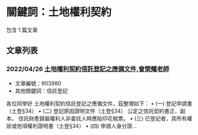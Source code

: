 # 關鍵詞：土地權利契約

包含 1 篇文章

## 文章列表

### 2022/04/26 [土地權利契約信託登記之應備文件,曾榮耀老師](../../articles/903980_%E5%9C%9F%E5%9C%B0%E6%AC%8A%E5%88%A9%E5%A5%91%E7%B4%84%E4%BF%A1%E8%A8%97%E7%99%BB%E8%A8%98%E4%B9%8B%E6%87%89%E5%82%99%E6%96%87%E4%BB%B6%2C%E6%9B%BE%E6%A6%AE%E8%80%80%E8%80%81%E5%B8%AB.md)
- 文章編號：903980
- 其他關鍵詞：信託登記

各位同學好 土地權利契約信託登記之應備文件，茲整理如下： • (一) 登記申請書（土登§34） • (二) 登記原因證明文件（土登§34） 公定之信託契約書正、副本。 信託財產歸屬權利人非委託人時應貼印花稅票。 • (三) 已登記者，其所有權狀或他項權利證明書（土登§34） • (四) 申請人身分證...

